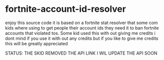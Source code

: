 # fortnite-account-id-resolver
enjoy this source code it is based on a fortnite stat resolver that some com kids where using to get people their account ids they need it to ban fortnite accounts that violated tos. Some kid used this with out giving me credits i dont mind if you use it with out any credits but  if you like to give me credits this will be greatly appreciated


STATUS: THE SKID REMOVED THE API LINK I WIL UPDATE THE API SOON
